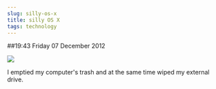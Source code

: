 ```yaml
---
slug: silly-os-x
title: silly OS X
tags: technology
---
```


##19:43 Friday 07 December 2012

[![](/images/2012/12/negative-328k-files-300x69.png)](/images/2012/12/negative-328k-files.png)

I emptied my computer's trash and at the same time wiped my external drive.
